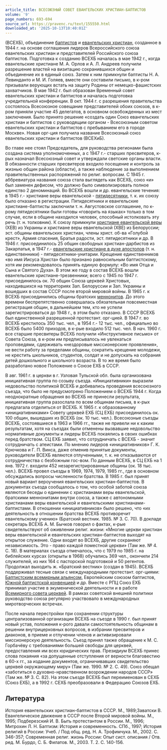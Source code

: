 ```yaml
---
article_title: ВСЕСОЮЗНЫЙ СОВЕТ ЕВАНГЕЛЬСКИХ ХРИСТИАН-БАПТИСТОВ
volume: '9'
page_numbers: 693-694
source_url: https://pravenc.ru/text/155550.html
downloaded_at: '2025-10-13T10:40:01Z'
---
```


(ВСЕХБ), объединение [баптистов](https://pravenc.ru/text/баптисты.html) и [евангельских христиан](<https://pravenc.ru/text/ЕВАНГЕЛЬСКИЕ ХРИСТИАНЕ.html>), созданное в 1944 г. на основе соглашения лидеров Всероссийского союза евангельских христиан и представителей Российского союза баптистов. Подготовка к созданию ВСЕХБ началась в мае 1942 г., когда евангельские христиане М. А. Орлов и А. Л. Андреев получили разрешение властей на визитацию сохранившихся общин и объединение их в единый союз. Затем к ним примкнули баптисты Н. А. Левинданто и М. И. Голяев, вместе они составили письмо, в к-ром призывали верующих встать на защиту Родины от немецко-фашистских захватчиков. В мае 1942 г. был образован Временный совет евангельских христиан и баптистов и началась подготовка учредительной конференции. В окт. 1944 г. с разрешения правительства состоялось Всесоюзное совещание представителей обоих союзов, в к-ром приняли участие 45 делегатов, в основном освобожденных из мест заключения. Было принято решение «создать один Союз евангельских христиан и баптистов с руководящим органом - Всесоюзным советом евангельских христиан и баптистов с пребыванием его в городе Москве». Новая орг-ция получила название Всесоюзный союз евангельских христиан и баптистов (ВСЕХиБ).

Во главе нее стоял Председатель, для руководства регионами была создана система уполномоченных, а с 1947 г.- старших пресвитеров, к-рых назначал Всесоюзный совет и утверждали светские органы власти. В обязанности старших пресвитеров входило посещение и контроль за жизнью общин района (области), а также наблюдение за выполнением правительственных распоряжений по религ. вопросам. С 1945 г. аббревиатура названия союза стала выглядеть как ВСЕХБ, союз «и» был заменен дефисом, что должно было символизировать полное единство 2 деноминаций. Во ВСЕХБ вошли и др. евангельские течения: в 1945 г.- христиане веры евангельской - [пятидесятники](https://pravenc.ru/text/пятидесятники.html), т. к. их союзу было отказано в регистрации. Пятидесятники и евангельские христиане-баптисты заключили т. н. Августовское соглашение, по к-рому пятидесятники были готовы «говорить на языках» только в том случае, если в общине находился человек, способный истолковать эту речь (т. н. толковник). К союзу примкнули [христиане евангельской веры](<https://pravenc.ru/text/христиане евангельской веры.html>) (ХЕВ) из Украины и христиане веры евангельской (ХВЕ) из Белоруссии; эст. общины евангельских христиан, члены христ. об-ва «Голубой крест», Армия спасения, Братья радости, эст. пятидесятники и др. В 1946 г. присоединилось 25 общин свободных христиан-дарбистов из Закарпатья, в 1947 г.- [евангельские христиане в духе апостолов](<https://pravenc.ru/text/ЕВАНГЕЛЬСКИЕ ХРИСТИАНЕ В ДУХЕ АПОСТОЛОВ.html>) (т. н. единственники) - пятидесятники-унитарии. Крещение единственников «во имя Иисуса Христа» было признано равносильным баптистскому, хотя им рекомендовалось принять единую формулу: «Во имя Отца и Сына и Святого Духа». В этом же году в состав ВСЕХБ вошли евангельские христиане-трезвенники; всего с 1945 по 1947 г. присоединилось ок. 70 общин Союза церквей Христовых, находившихся на территориях Зап. Белоруссии и Зап. Украины и вошедших в состав СССР после второй мировой войны. В 1965 г. к ВСЕХБ присоединились общины братских [меннонитов](https://pravenc.ru/text/меннониты.html). До этого времени беспрепятственно совершалась обязательная повсеместная регистрация общин, в дальнейшем тем, кто не успели зарегистрироваться до 1948 г., в этом было отказано. В СССР ВСЕХБ был единственной разрешенной протестант. орг-цией. В 1947 г. во ВСЕХБ крестилось 350 тыс. чел., в 1954 г.- 12 тыс. чел., официально во ВСЕХБ было 5400 приходов, в к-рые входило 512 тыс. чел. В нач. 1960 г. все старшие пресвитеры ВСЕХБ получили «Инструктивное письмо» от Совета Союза, в к-ром им предписывалось не увлекаться проповедями, сдерживать «нездоровые миссионерские проявления», не вести работу за пределами общины, сократить крещение молодежи, не крестить школьников, студентов, солдат и не допускать на собрания детей дошкольного и школьного возраста. В то же время было разработано новое Положение о Союзе ЕХБ в СССР.

В авг. 1961 г. в церкви в г. Узловая Тульской обл. была организована инициативная группа по созыву съезда. «Инициативники» выразили недовольство политикой ВСЕХБ и добивались проведения всесоюзного съезда, что было не предусмотрено Положением о ВСЕХБ 1944 г. Когда неоднократные обращения во ВСЕХБ не принесли результата, инициативная группа разослала по всем общинам письма, в к-рых предлагала отделиться от ВСЕХБ. К 1965 г. к образованному «инициативниками» Совету церквей ЕХБ (СЦ ЕХБ) присоединилось ок. 100 общин, вышедших из ВСЕХБ (ок. 10 тыс. чел.). Всесоюзные съезды ВСЕХБ, состоявшиеся в 1963 и 1966 гг., также не привели ни к каким результатам, хотя на съездах были отменены вызвавшие недовольство нормативные документы и лидеры ВСЕХБ покаялись в своих ошибках перед братством. СЦ ЕХБ заявил, что сотрудничать с ВСЕХБ - значит сотрудничать с атеистами. По мнению лидеров «инициативников» Г. К. Крючкова и Г. П. Винса, даже отменив принятые документы, руководители ВСЕХБ являются отлученными, т. к. не отказываются от сотрудничества с безбожным гос-вом. По данным ВСЕХБ, в СЦ ЕХБ на 1 янв. 1972 г. входили 452 незарегистрированные общины (ок. 18 тыс. чел.). ВСЕХБ провел съезды в 1969, 1974, 1979, 1985 гг., где в основном обсуждались вопросы численности братства. В 1985 г. был принят новый вариант вероучения евангельских христиан-баптистов. В документах съезда сообщалось о том, что особой заботой союза являются беседы о единении с христианами веры евангельской, братскими меннонитами внутри союза, а также с автономными христианами веры евангельской и евангельскими христианами-баптистами. В отношении «инициативников» было решено, что «их деятельность в отношении братства ВСЕХБ противоречит евангельскому учению» (Братский вестник. 1985. № 3. С. 70). В докладе секретарь ВСЕХБ А. М. Бычков говорил о фактах, к-рые свидетельствуют об оживлении религ. жизни: «Многие церкви христиан веры евангельской и евангельских христиан-баптистов выходят на открытое служение. Одни входят во ВСЕХБ, другие сохраняют независимость. Это - право каждой поместной церкви» (Там же. № 4. С. 18). В материалах съезда отмечалось, что с 1979 по 1985 г. на библейских курсах (открыты в 1968) обучались 369 чел., окончили 214 служителей, из них 164 с пасторской подготовкой и 50 регентов. Продолжал выходить ж. «Братский вестник» (создан в 1945). ВСЕХБ поддерживал тесные связи с международными протестант. орг-циями: [Баптистским всемирным альянсом](<https://pravenc.ru/text/Баптистским всемирным альянсом.html>), Европейским союзом баптистов, [Южной баптистской конвенцией](<https://pravenc.ru/text/Южной баптистской конвенцией.html>) и др. Вместе с РПЦ Союз ЕХБ принимал участие в экуменической деятельности и в работе [Всемирного совета церквей](<https://pravenc.ru/text/ВСЕМИРНЫЙ СОВЕТ ЦЕРКВЕЙ.html>). В рамках советской внешней политики руководство союза регулярно участвовало в международных миротворческих встречах.

После начала перестройки при сохранении структуры централизованной организации ВСЕХБ на съезде в 1990 г. был принят новый устав, положения к-рого давали самостоятельность общинам в решении внутрицерковных вопросов, в избрании пресвитеров и диаконов, в приеме и отлучении членов и активизировали миссионерскую деятельность. Съезд принял также обращение к М. С. Горбачёву с требованиями большей свободы для церквей, предоставления им всех юридических прав. Президиум ВСЕХБ принес слова покаяния «за допущенные отступления от верности благовестию в 60-х гг., за издание документов, ограничивавших свидетельство церквей окружающему миру» (Там же. 1990. № 2. С. 49). Союз обещал «заботиться о духовно-нравственном возрождении народов СССР» (Там же. № 3. С. 82). На этом съезде ВСЕХБ был переименован в СЕХБ (Союз ЕХБ), а в 1992 г. СЕХБ преобразовали в Федерацию Союзов ЕХБ.

## Литература

История евангельских христиан-баптистов в СССР. М., 1989;Заватски В. Евангелическое движение в СССР после Второй мировой войны. М., 1995; Подберезский И. В. Быть протестантом в России. М., 1996; Митрохин Л. Н. Баптизм: История и современность. СПб., 1997; История религий в России: Учеб. / Под общ. ред. Н. А. Трофимчука. М., 2002. С. 346-357; Современная религ. жизнь России: Опыт сист. описания / Отв. ред. М. Бурдо, С. Б. Филатов. М., 2003. Т. 2. С. 140-156.
